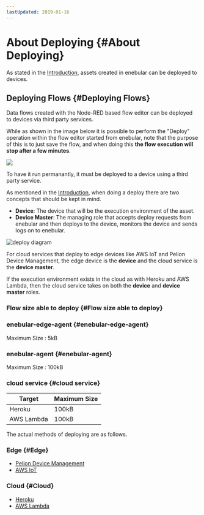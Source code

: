 ```yaml
---
lastUpdated: 2019-01-16
---
```


# About Deploying {#About Deploying}

As stated in the [Introduction](../INDEX.md), assets created in enebular can be deployed to devices.

## Deploying Flows {#Deploying Flows}

Data flows created with the Node-RED based flow editor can be deployed to devices via third party services.

While as shown in the image below it is possible to perform the "Deploy" operation within the flow editor started from enebular, note that the purpose of this is to just save the flow, and when doing this **the flow execution will stop after a few minutes**.

![](https://i.gyazo.com/bfb9c0e25ad5e4a372a149336bdef8b8.png)

To have it run permanantly, it must be deployed to a device using a third party service.

As mentioned in the [Introduction](../INDEX.md), when doing a deploy there are two concepts that should be kept in mind.

- **Device**: The device that will be the execution environment of the asset.
- **Device Master**: The managing role that accepts deploy requests from enebular and then deploys to the device, monitors the device and sends logs on to enebular.

![deploy diagram](../_asset/images/Introduction/enebular-developers-deploy.png)

For cloud services that deploy to edge devices like AWS IoT and Pelion Device Management, the edge device is the **device** and the cloud service is the **device master**.

If the execution environment exists in the cloud as with Heroku and AWS Lambda, then the cloud service takes on both the **device** and **device master** roles.

### Flow size able to deploy {#Flow size able to deploy}

### enebular-edge-agent {#enebular-edge-agent}

Maximum Size : 5kB

### enebular-agent {#enebular-agent}

Maximum Size : 100kB

### cloud service {#cloud service}

| Target | Maximum Size |
| --- | --- |
| Heroku | 100kB |
| AWS Lambda | 100kB |

The actual methods of deploying are as follows.

### Edge {#Edge}

* [Pelion Device Management](./DeployFlow/mbed/index.md)
* [AWS IoT](./DeployFlow/AWSIoT/index.md)

### Cloud {#Cloud}

* [Heroku](./DeployFlow/Heroku/index.md)
* [AWS Lambda](./DeployFlow/Lambda/index.md)